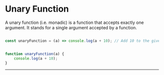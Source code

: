 # Unary Function


A unary function (i.e. monadic) is a function that accepts exactly one argument. It stands for a single argument accepted by a function.


```js

const unaryFunction = (a) => console.log(a + 10); // Add 10 to the given argument

```

```js

function unaryFunction(a) {
	console.log(a + 10);
}

```

<hr>
